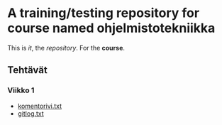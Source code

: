 # A training/testing repository for course named ohjelmistotekniikka

This is *it*, the *repository*. For the **course**.

## Tehtävät

### Viikko 1
* [komentorivi.txt](laskarit/viikko1/komentorivi.txt)
* [gitlog.txt](laskarit/viikko1/gitlog.txt)
